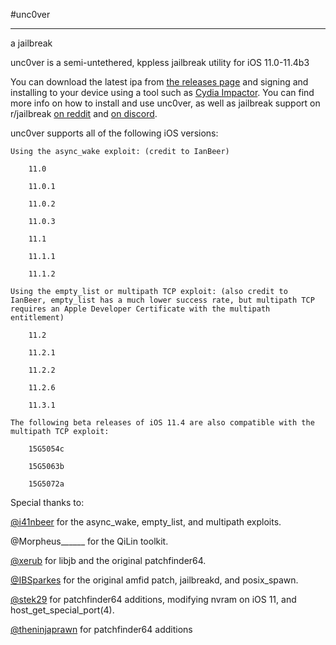 #unc0ver

----------------

a jailbreak



unc0ver is a semi-untethered, kppless jailbreak utility for iOS 11.0-11.4b3

You can download the latest ipa from [the releases page](https://github.com/pwn20wndstuff/iRollectra11/releases) and signing and installing to your device using a tool such as [Cydia Impactor](https://cydiaimpactor.com/). You can find more info on how to install and use unc0ver, as well as jailbreak support on r/jailbreak [on reddit](https://reddit.com/r/jailbreak) and [on discord](https://discord.gg/jb).



unc0ver supports all of the following iOS versions:

    Using the async_wake exploit: (credit to IanBeer)
        
        11.0
        
        11.0.1
        
        11.0.2
        
        11.0.3
        
        11.1
        
        11.1.1
        
        11.1.2
        
    Using the empty_list or multipath TCP exploit: (also credit to IanBeer, empty_list has a much lower success rate, but multipath TCP requires an Apple Developer Certificate with the multipath entitlement)
        
        11.2
        
        11.2.1
        
        11.2.2
        
        11.2.6
        
        11.3.1
    
    The following beta releases of iOS 11.4 are also compatible with the multipath TCP exploit:
        
        15G5054c
        
        15G5063b
        
        15G5072a
        
        
        
Special thanks to:

[@i41nbeer](https://twitter.com/i41nbeer) for the async_wake, empty_list, and multipath exploits.

@Morpheus______ for the QiLin toolkit.

[@xerub](https://twitter.com/xerub) for libjb and the original patchfinder64.

[@IBSparkes](https://twitter.com/ibsparkes) for the original amfid patch, jailbreakd, and posix_spawn.

[@stek29](https://twitter.com/stek29) for patchfinder64 additions, modifying nvram on iOS 11, and host_get_special_port(4).

[@theninjaprawn](https://twitter.com/theninjaprawn) for patchfinder64 additions
